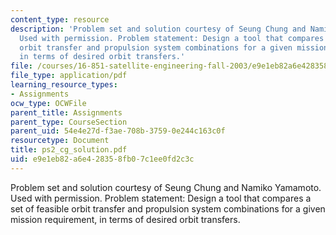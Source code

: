 ```yaml
---
content_type: resource
description: 'Problem set and solution courtesy of Seung Chung and Namiko Yamamoto.
  Used with permission. Problem statement: Design a tool that compares a set of feasible
  orbit transfer and propulsion system combinations for a given mission requirement,
  in terms of desired orbit transfers.'
file: /courses/16-851-satellite-engineering-fall-2003/e9e1eb82a6e428358fb07c1ee0fd2c3c_ps2_cg_solution.pdf
file_type: application/pdf
learning_resource_types:
- Assignments
ocw_type: OCWFile
parent_title: Assignments
parent_type: CourseSection
parent_uid: 54e4e27d-f3ae-708b-3759-0e244c163c0f
resourcetype: Document
title: ps2_cg_solution.pdf
uid: e9e1eb82-a6e4-2835-8fb0-7c1ee0fd2c3c
---
```

Problem set and solution courtesy of Seung Chung and Namiko Yamamoto. Used with permission. Problem statement: Design a tool that compares a set of feasible orbit transfer and propulsion system combinations for a given mission requirement, in terms of desired orbit transfers.

